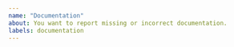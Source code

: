 ```yaml
---
name: "Documentation"
about: You want to report missing or incorrect documentation.
labels: documentation
---
```


<!--
Please explain what documentation is missing or incorrect.
-->



